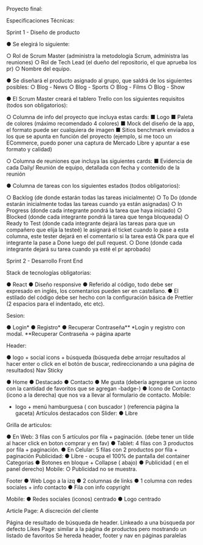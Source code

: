 Proyecto final:

Especificaciones Técnicas:

Sprint 1 - Diseño de producto

● Se elegirá lo siguiente:

○ Rol de Scrum Master (administra la metodología Scrum, administra las
reuniones)
○ Rol de Tech Lead (el dueño del repositorio, el que aprueba los pr)
○ Nombre del equipo.

● Se diseñará el producto asignado al grupo, que saldrá de los siguientes posibles:
○ Blog - News
○ Blog - Sports
○ Blog - Films
○ Blog - Show

● El Scrum Master creará el tablero Trello con los siguientes requisitos (todos son
obligatorios):

○ Columna de info del proyecto que incluya estas cards:
■ Logo
■ Paleta de colores (máximo recomendado 4 colores)
■ Mock del diseño de la app, el formato puede ser cualquiera de imagen
■ Sitios benchmark enviados a los que se apunta en función del proyecto
(ejemplo, si me toco un ECommerce, puedo poner una captura de
Mercado Libre y apuntar a ese formato y calidad)

○ Columna de reuniones que incluya las siguientes cards:
■ Evidencia de cada Daily/ Reunión de equipo, detallada con fecha y
contenido de la reunión

● Columna de tareas con los siguientes estados (todos obligatorios):

○ Backlog (de donde estarán todas las tareas inicialmente)
○ To Do (donde estarán inicialmente todas las tareas cuando ya están asignadas)
○ In Progress (donde cada integrante pondrá la tarea que haya iniciado)
○ Blocked (donde cada integrante pondrá la tarea que tenga bloqueada)
○ Ready to Test (donde cada integrante dejará las tareas para que un compañero
que elija la testeé) le asignará el ticket cuando lo pase a esta columna, este
tester dejará en el comentario si la tarea está Ok para que el integrante la pase a
Done luego del pull request.
○ Done (donde cada integrante dejará su tarea cuando ya esté el pr aprobado)

Sprint 2 - Desarrollo Front End

Stack de tecnologías obligatorias:

● React
● Diseño responsive
● Referido al código, todo debe ser expresado en inglés, los comentarios pueden ser en
castellano.
● El estilado del código debe ser hecho con la configuración básica de Prettier (2 espacios
para el indentado, etc etc).

Sesion:

● Login*
● Registro*
● Recuperar Contraseña**
*Login y registro con modal.
**Recuperar Contraseña -> página aparte

Header:

● logo + social icons + búsqueda (búsqueda debe arrojar resultados al hacer enter o click
en el botón de buscar, redireccionando a una página de resultados)
Nav Sticky

● Home
● Destacado
● Contacto
● Me gusta (debería agregarse un icono con la cantidad de favoritos que se agregan
-badge-)
● Icono de Contacto (icono a la derecha) que nos va a llevar al formulario de contacto.
Mobile:
- logo + menú hamburguesa ( con buscador ) (referencia página la gaceta)
Artículos destacados con Slider:
● Libre

Grilla de articulos:

● En Web: 3 filas con 5 artículos por fila + paginación. (debe tener un tilde al hacer click
en boton comprar y en fav)
● Tablet: 4 filas con 3 productos por fila + paginación.
● En Celular: 5 filas con 2 productos por fila + paginación
Publicidad:
● Libre - ocupa el 100% de pantalla del container
Categorias
● Botones en bloque + Collapse ( abajo)
● Publicidad ( en el panel derecho)
Mobile:
○ Publicidad no se muestra.

Footer
● Web Logo a la izq
● 2 columnas de links
● 1 columna con redes sociales + info contacto
● Fila con info copyright

Mobile:
● Redes sociales (iconos) centrado
● Logo centrado

Article Page: A discreción del cliente

Página de resultado de búsqueda de header. Linkeado a una búsqueda por defecto
Likes Page: similar a la página de productos pero mostrando un listado de favoritos
Se hereda header, footer y nav en páginas paralelas

